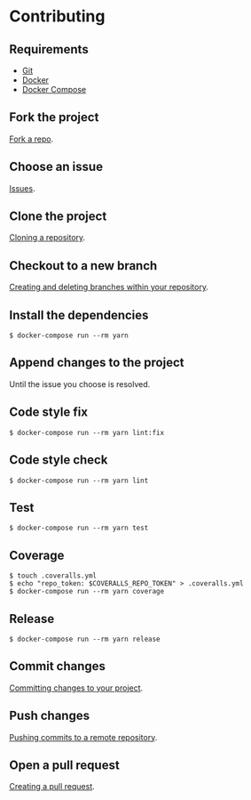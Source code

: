 # Contributing

## Requirements

- [Git](https://git-scm.com/)
- [Docker](https://www.docker.com/)
- [Docker Compose](https://docs.docker.com/compose/)

## Fork the project

[Fork a repo](https://help.github.com/en/github/getting-started-with-github/fork-a-repo).

## Choose an issue

[Issues](https://github.com/aminnairi/router/issues).

## Clone the project

[Cloning a repository](https://help.github.com/en/github/creating-cloning-and-archiving-repositories/cloning-a-repository).

## Checkout to a new branch

[Creating and deleting branches within your repository](https://help.github.com/en/github/collaborating-with-issues-and-pull-requests/creating-and-deleting-branches-within-your-repository).

## Install the dependencies

```console
$ docker-compose run --rm yarn
```

## Append changes to the project

Until the issue you choose is resolved.

## Code style fix

```console
$ docker-compose run --rm yarn lint:fix
```

## Code style check

```console
$ docker-compose run --rm yarn lint
```

## Test

```console
$ docker-compose run --rm yarn test
```

## Coverage

```console
$ touch .coveralls.yml
$ echo "repo_token: $COVERALLS_REPO_TOKEN" > .coveralls.yml
$ docker-compose run --rm yarn coverage
```

## Release

```console
$ docker-compose run --rm yarn release
```

## Commit changes

[Committing changes to your project](https://help.github.com/en/github/committing-changes-to-your-project).

## Push changes

[Pushing commits to a remote repository](https://help.github.com/en/github/using-git/pushing-commits-to-a-remote-repository).

## Open a pull request

[Creating a pull request](https://help.github.com/en/github/collaborating-with-issues-and-pull-requests/creating-a-pull-request).
